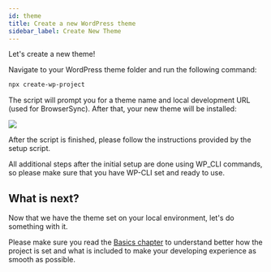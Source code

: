 ```yaml
---
id: theme
title: Create a new WordPress theme
sidebar_label: Create New Theme
---
```


Let's create a new theme!

Navigate to your WordPress theme folder and run the following command:

```bash
npx create-wp-project
```

The script will prompt you for a theme name and local development URL (used for BrowserSync). After that, your new theme will be installed:

![](/eightshift-docs/img/setup.gif)

After the script is finished, please follow the instructions provided by the setup script.

All additional steps after the initial setup are done using WP_CLI commands, so please make sure that you have WP-CLI set and ready to use.

## What is next?
Now that we have the theme set on your local environment, let's do something with it.

Please make sure you read the [Basics chapter](basics/basics) to understand better how the project is set and what is included to make your developing experience as smooth as possible.
